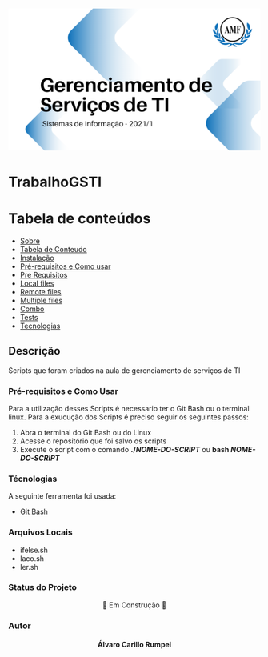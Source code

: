 <h1 align="center">
  <img src="capaGit.png" alt="Logo" width="650px">
</h1>

# TrabalhoGSTI

Tabela de conteúdos
=================
<!--ts-->
* [Sobre](#Sobre)
* [Tabela de Conteudo](#tabela-de-conteudo)
* [Instalação](#instalacao)
* [Pré-requisitos e Como usar](#Pre-requisitos-e-Como-Usar)
* [Pre Requisitos](#pre-requisitos)
* [Local files](#local-files)
* [Remote files](#remote-files)
* [Multiple files](#multiple-files)
* [Combo](#combo)
* [Tests](#testes)
* [Tecnologias](#tecnologias)
<!--te-->

## Descrição
Scripts que foram criados na aula de gerenciamento de serviços de TI

### Pré-requisitos e Como Usar
Para a utilização desses Scripts é necessario ter o Git Bash ou o terminal linux. Para a exucução dos Scripts é preciso seguir os seguintes passos:
  1. Abra o terminal do Git Bash ou do Linux
  2. Acesse o repositório que foi salvo os scripts
  3. Execute o script com o comando **./*NOME-DO-SCRIPT*** ou **bash *NOME-DO-SCRIPT***

### Técnologias

A seguinte ferramenta foi usada:

  - [Git Bash](https://git-scm.com/downloads/)

### Arquivos Locais
  - ifelse.sh
  - laco.sh
  - ler.sh

### Status do Projeto
<p align="center"> 🚧 Em Construção 🚧</p>

<h3>Autor</h3>
<h4 align="center">Álvaro Carillo Rumpel</h4>
